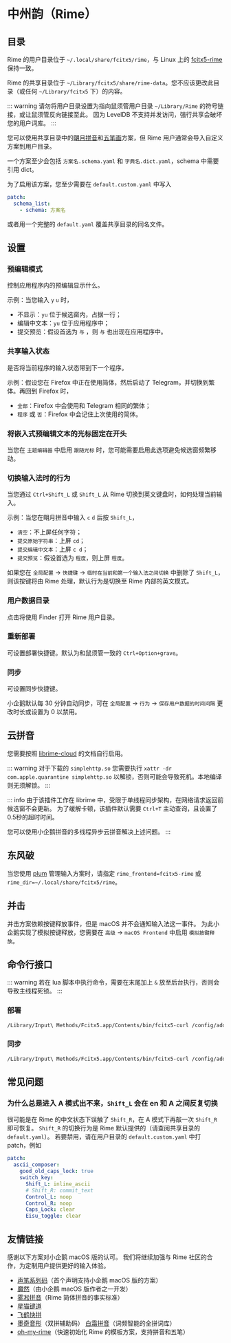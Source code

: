 # 中州韵（Rime）

## 目录

Rime 的用户目录位于 `~/.local/share/fcitx5/rime`，与 Linux 上的 [fcitx5-rime](https://github.com/fcitx/fcitx5-rime) 保持一致。

Rime 的共享目录位于 `~/Library/fcitx5/share/rime-data`。您不应该更改此目录（或任何 `~/Library/fcitx5` 下）的内容。

::: warning
请勿将用户目录设置为指向鼠须管用户目录 `~/Library/Rime` 的符号链接，或让鼠须管反向链接至此。
因为 LevelDB 不支持并发访问，强行共享会破坏您的用户词库。
:::


您可以使用共享目录中的[朙月拼音](https://github.com/rime/rime-luna-pinyin)和[五笔画](https://github.com/rime/rime-stroke)方案，但 Rime 用户通常会导入自定义方案到用户目录。

一个方案至少会包括 `方案名.schema.yaml` 和 `字典名.dict.yaml`，schema 中需要引用 dict。

为了启用该方案，您至少需要在 `default.custom.yaml` 中写入
```yaml
patch:
  schema_list:
    - schema: 方案名
```
或者用一个完整的 `default.yaml` 覆盖共享目录的同名文件。

## 设置

### 预编辑模式
控制应用程序内的预编辑显示什么。

示例：当您输入 `y` `u` 时，
* 不显示：`yu` 位于候选窗内，占据一行；
* 编辑中文本：`yu` 位于应用程序中；
* 提交预览：假设首选为 `与` ，则 `与` 也出现在应用程序中。

### 共享输入状态
是否将当前程序的输入状态带到下一个程序。

示例：假设您在 Firefox 中正在使用简体，然后启动了 Telegram，并切换到繁体。再回到 Firefox 时，
* `全部`：Firefox 中会使用和 Telegram 相同的繁体；
* `程序` 或 `否`：Firefox 中会记住上次使用的简体。

### 将嵌入式预编辑文本的光标固定在开头
当您在 `主题编辑器` 中启用 `跟随光标` 时，您可能需要启用此选项避免候选窗频繁移动。

### 切换输入法时的行为
当您通过 `Ctrl+Shift_L` 或 `Shift_L` 从 Rime 切换到英文键盘时，如何处理当前输入。

示例：当您在朙月拼音中输入 `c` `d` 后按 `Shift_L`，
* `清空`：不上屏任何字符；
* `提交原始字符串`：上屏 `cd`；
* `提交编辑中文本`：上屏 `c d`；
* `提交预览`：假设首选为 `程度`，则上屏 `程度`。

如果您在 `全局配置` -> `快捷键` -> `临时在当前和第一个输入法之间切换` 中删除了 `Shift_L`，则该按键将由 Rime 处理，默认行为是切换至 Rime 内部的英文模式。

### 用户数据目录
点击将使用 Finder 打开 Rime 用户目录。

### 重新部署
可设置部署快捷键。默认为和鼠须管一致的 `Ctrl+Option+grave`。

### 同步
可设置同步快捷键。

小企鹅默认每 30 分钟自动同步，可在 `全局配置` -> `行为` -> `保存用户数据的时间间隔` 更改时长或设置为 0 以禁用。

## 云拼音

您需要按照 [librime-cloud](https://github.com/hchunhui/librime-cloud) 的文档自行启用。

::: warning
对于下载的 `simplehttp.so` 您需要执行 `xattr -dr com.apple.quarantine simplehttp.so` 以解锁，否则可能会导致死机。本地编译则无须解锁。
:::

::: info
由于该插件工作在 librime 中，受限于单线程同步架构，在网络请求返回前候选窗不会更新。
为了缓解卡顿，该插件默认需要 `Ctrl+T` 主动查询，且设置了0.5秒的超时时间。

您可以使用小企鹅拼音的多线程异步云拼音解决上述问题。
:::

## 东风破

当您使用 [plum](https://github.com/rime/plum) 管理输入方案时，请指定 `rime_frontend=fcitx5-rime` 或 `rime_dir=~/.local/share/fcitx5/rime`。

## 并击

并击方案依赖按键释放事件，但是 macOS 并不会通知输入法这一事件。
为此小企鹅实现了模拟按键释放，您需要在 `高级` -> `macOS Frontend` 中启用 `模拟按键释放`。

## 命令行接口

::: warning
若在 lua 脚本中执行命令，需要在末尾加上 `&` 放至后台执行，否则会导致主线程死锁。
:::

### 部署
```sh
/Library/Input\ Methods/Fcitx5.app/Contents/bin/fcitx5-curl /config/addon/rime/deploy -X POST -d '{}'
```

### 同步
```sh
/Library/Input\ Methods/Fcitx5.app/Contents/bin/fcitx5-curl /config/addon/rime/sync -X POST -d '{}'
```

## 常见问题
### 为什么总是进入 A 模式出不来，`Shift_L` 会在 en 和 A 之间反复切换
很可能是在 Rime 的中文状态下误触了 `Shift_R`，在 A 模式下再敲一次 `Shift_R` 即可恢复。
`Shift_R` 的切换行为是 Rime 默认提供的（请查阅共享目录的 `default.yaml`）。
若要禁用，请在用户目录的 `default.custom.yaml` 中打 patch，例如

```yaml
patch:
  ascii_composer:
    good_old_caps_lock: true
    switch_key:
      Shift_L: inline_ascii
      # Shift_R: commit_text
      Control_L: noop
      Control_R: noop
      Caps_Lock: clear
      Eisu_toggle: clear
```

## 友情链接
感谢以下方案对小企鹅 macOS 版的认可。
我们将继续加强与 Rime 社区的合作，为定制用户提供更好的输入体验。
* [声笔系列码](https://github.com/sbsrf/sbsrf)（首个声明支持小企鹅 macOS 版的方案）
* [魔然](https://github.com/ksqsf/rime-moran)（由小企鹅 macOS 版作者之一开发）
* [雾凇拼音](https://github.com/iDvel/rime-ice)（Rime 简体拼音的事实标准）
* [星猫键道](https://github.com/hugh7007/xmjd6-rere)
* [飞鹤快拼](https://github.com/boomker/rime-fast-xhup)
* [墨奇音形](https://github.com/gaboolic/rime-shuangpin-fuzhuma)（双拼辅助码） [白霜拼音](https://github.com/gaboolic/rime-frost)（词频智能的全拼词库）
* [oh-my-rime](https://github.com/Mintimate/oh-my-rime)（快速初始化 Rime 的模板方案，支持拼音和五笔）
